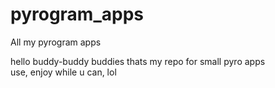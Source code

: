 # pyrogram_apps
All my pyrogram apps


hello buddy-buddy buddies thats my repo for small pyro apps<br>
use, enjoy while u can, lol
